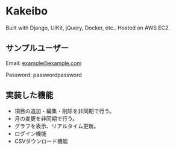 # Kakeibo
Built with Django, UIKit, jQuery, Docker, etc.. Hosted on AWS EC2.

## サンプルユーザー
Email: example@example.com

Password: passwordpassword

## 実装した機能
- 項目の追加・編集・削除を非同期で行う。
- 月の変更を非同期で行う。
- グラフを表示、リアルタイム更新。
- ログイン機能
- CSVダウンロード機能
